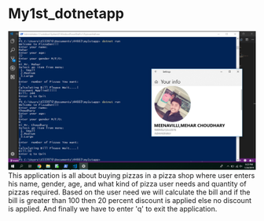 # My1st_dotnetapp
![My_AppIn Console](https://github.com/MeharChoudhary/My1st_dotnetapp/blob/master/Screenshot%20(153).png)
This application is all about buying pizzas in a pizza shop where user enters his name, gender, age, and what kind of pizza user needs and quantity of pizzas required. Based on the user need we will calculate the bill and if the bill is greater than 100 then 20 percent discount is applied else no discount is applied. And finally we have to enter 'q' to exit the application.
